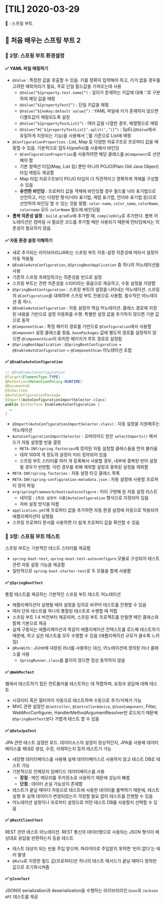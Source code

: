# [TIL] 2020-03-29

🔑 : 스프링 부트

## 📔 처음 배우는 스프링 부트 2
### 📍 2장: 스프링 부트 환경설정
#### ✅ YAML 파일 매핑하기
* `@Value` : 특정한 값을 호출할 수 있음. 키를 정확히 입력해야 하고, 키가 없을 경우를 고려한 예외처리가 필요, 주로 단일 필드값을 가져오는데 사용
	* `@Value(“${property.test.name}”)` : 깊이가 존재하는 키값에 대해 ‘.’로 구분하여 해당 값을 매핑
	* `@Value(“${propertyTest}”)` : 단일 키값을 매핑
	* `@Value(“${noKey:default value}”)` : YAML 파일에 키가 존재하지 않으면 디폴트값이 매핑되도록 설정
	* `@Value(“${propertyTestList}”)` :  여러 값을 나열한 경우, 배열형으로 매핑
	* `@Value(“#{‘${propertyTestList}’.split(‘,’)}”)` : SpEL(`@Value`에서 유일하게 지원되는 기능)을 사용해서 ‘,’를 기준으로 List에 매핑
* `@ConfigurationProperties` : List, Map 등 다양한 자료구조로 프로퍼티 값을 매핑할 수 있음. 기본적으로 접두사(prefix)를 사용해서 바인딩
	* `@ConfigurationProperties`를 사용하려면 해당 클래스를 `@Component`로 선언해야 함
	* 기본 컬렉션 타입(Map, List 등) 뿐만 아니라 POJO(Plain Old Java Object) 타입 매핑도 제공함
	* Map 타입 자료구조보다 POJO 타입이 더 직관적이고 명확하게 객체를 구성할 수 있음
	* **유연한 바인딩** : 프로퍼티 값을 객체에 바인딩할 경우 필드를 낙타 표기법으로 선언하고, 키는 다양한 형식(낙타 표기법, 케밥 표기법, 언더바 표기법 등)으로 선언하여 바인딩 할 수 있는 것을 말함. `color-name`, `color_name`, `colorName`, `colorname` 모두 `colorName` 필드에 바인딩됨
* **롬복 의존성 설정** : `build.gradle`에 추가할 때, `compileOnly`로 추가한다. 롬복 어노테이션은 컴파일 시 필요한 코드를 추가할 때만 사용되기 때문에 런타임에서는 의존성이 필요하지 않음.

#### ✅ 자동 환경 설정 이해하기
* 새로 추가되는 라이브러리(JAR)는 스프링 부트 자동-설정 의존성에 따라서 설정이 자동 적용됨
* `@EnableAutoConfiguration`, `@SpringBootApplication` 중 하나의 어노테이션을 사용
* 기존의 스프링 프레임워크는 의존성을 빈으로 설정
* 스프링 부트는 관련 의존성을 스타터라는 묶음으로 제공하고, 수동 설정을 지양함
* `@SpringBootConfiguration` : 스프링 부트의 설정을 나타내는 어노테이션. 스프링의 `@Configuration`을 대체하며 스프링 부트 전용으로 사용함. 필수적인 어노테이션 중 하나.
* `@EnableAutoConfiguration` : 자동 설정의 핵심 어노테이션. 클래스 경로에 지정된 내용을 기반으로 설정 자동화를 수행. 특별한 설정 값을 추가하지 않으면 기본 값으로 동작
* `@ComponentScan` : 특정 패키지 경로를 기반으로 `@Configuration`에서 사용할 `@Component` 설정 클래스를 찾음. `basePackages` 값에 별도의 경로를 설정하지 않으면 `@ComponentScan`이 위치한 패키지가 루트 경로로 설정됨
* `@SpringBootApplication` : `@SpringBootConfiguration` + `@EnableAutoConfiguration` + `@ComponentScan` 어노테이션 조합

#### ✅ `@EnableAutoConfiguration`
```java
// @EnableAutoConfiguration
@Target(ElementType.TYPE)
@Retention(RetentionPolicy.RUNTIME)
@Documented
@Inherited
@AutoConfigurationPackage
@Import(AutoConfigurationImportSelector.class)
public @interface EnableAutoConfiguration {
  …
}
```
* `@Import(AutoConfigurationImportSelector.class)` : 자동 설정을 지원해주는 어노테이션
* `AutoConfigurationImportSelector` : 오버라이드 받은 `selectImports()` 메서드가 자동 설정할 빈을 결정
	* `META-INF/spring.factories`에 정의된 자동 설정할 클래스들을 먼저 불러옴
	* 대략 100여 개 정도의 설정이 미리 정의되어 있음
	* 스프링 부트 스타터를 여러 개 등록해서 사용할 경우, 내부에 중복된 빈이 설정될 경우가 빈번함. 이런 경우를 위해 제외할 설정과 중복된 설정을 제외함
* `META-INF/spring.factories` : 자동 설정 타깃 클래스 목록
* `META-INF/spring-configuration-metadata.json` : 자동 설정에 사용할 프로퍼티 정의 파일
* `org/springframework/boot/autoconfigure` : 미리 구현해 둔 자동 설정 리스트
	* 네이밍 : `{특정 설정의 이름}AutoConfiguration` 형식으로 지정되어 있음
	* 자바 설정 방식을 따름
* `application.yml`에 프로퍼티 값을 추가하면 자동 환경 설정에 자동으로 적용되어 애플리케이션이 실행됨
* 스프링 프로퍼티 문서를 사용하면 더 쉽게 프로퍼티 값을 확인할 수 있음

### 📍 3장: 스프링 부트 테스트
스프링 부트는 기본적인 테스트 스타터를 제공함
* `spring-boot-test`, `spring-boot-test-autoconfigure` 모듈로 구성되어 테스트 관련 자동 설정 기능을 제공함
* 일반적으로 `spring-boot-starter-test`로 두 모듈을 함께 사용함

#### ✅ `@SpringBootTest`
통합 테스트를 제공하는 기본적인 스프링 부트 테스트 어노테이션
* 애플리케이션이 실행될 때의 설정을 임의로 바꾸어 테스트를 진행할 수 있음
* 여러 단위 테스트를 하나의 통합된 테스트로 수행할 때 적합
* 스프링 부트 1.4 버전부터 제공되며, 스프링 부트 프로젝트를 만들면 메인 클래스와 함께 기본으로 제공
* 실제 구동되는 애플리케이션과 똑같이 애플리케이션 컨텍스트를 로드해 테스트하기 때문에, 하고 싶은 테스트를 모두 수행할 수 있음 (애플리케이션 규모가 클수록 느려짐)
* `@RunWith` : JUnit에 내장된 러너를 사용하는 대신, 어노테이션에 정의된 러너 클래스를 사용
	* `SpringRunner.class`를 붙이지 않으면 정상 동작하지 않음

#### ✅ `@WebMvcTest`
웹에서 테스트하기 힘든 컨트롤러를 테스트하는 데 적합하며, 요청과 응답에 대해 테스트
* 시큐리티 혹은 필터까지 자동으로 테스트하며 수동으로 추가/삭제가 가능
* MVC 관련 설정인 `@Controller`, `@ControllerAdvice`, `@JsonComponent`, Filter, WebMvcConfigurer, HandlerMethodArgumentResolver만 로드되기 때문에 `@SpringBootTest`보다 가볍게 테스트 할 수 있음

#### ✅ `@DataJpaTest`
JPA 관련 테스트 설정만 로드. 데이터소스의 설정이 정상적인지, JPA를 사용해 데이터베이스를 제대로 생성, 수정, 삭제하는지 등의 테스트가 가능
* 내장형 데이터베이스를 사용해 실제 데이터베이스르 사용하지 않고 테스트 DB로 테스트 가능
* 기본적으로 인메모리 임베디드 데이터베이스를 사용
	* **장점** : 메인 메모리를 주저장소로 사용하기 때문에 성능이 빠름
	* **단점** : 데이터 손실 가능성이 존재함
* 테스트가 끝날 때마다 자동으로 테스트에 사용한 데이터를 롤백하기 때문에, 테스트 실행 후 실제 데이터가 변경되었는지 걱정할 필요 없이 테스트를 진행할 수 있음
* 어노테이션 설정이나 프로퍼티 설정으로 어떤 테스트 DB를 사용할지 선택할 수 있음

#### ✅ `@RestClientTest`
REST 관련 테스트 어노테이션. REST 통신의 데이터형으로 사용되는 JSON 형식이 예상대로 응답을 반환하는지 등을 테스트
* 테스트 대상이 되는 빈을 주입 받으며, 파라미터로 주입받지 못하면 ‘빈이 없다’는 에러 발생
* `@Rule`로 지정한 필드 값(프로퍼티)은 하나의 테스트 메서드가 끝날 때마다 정의한 값으로 초기화시켜줌

#### ✅ `@JsonTest`
JSON의 serialization과 deserialization을 수행하는 라이브러리인 `Gson`과 `Jackson API` 테스트를 제공
